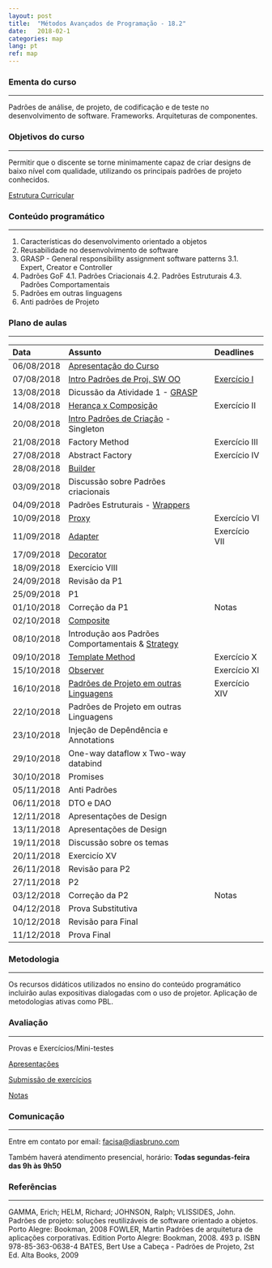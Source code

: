 ```yaml
---
layout: post
title:  "Métodos Avançados de Programação - 18.2"
date:   2018-02-1
categories: map
lang: pt
ref: map
---
```


### Ementa do curso
___

Padrões de análise, de projeto, de codificação e de teste no desenvolvimento de software. Frameworks. Arquiteturas de componentes.

### Objetivos do curso
___

Permitir que o discente se torne minimamente capaz de criar designs de baixo nível com qualidade, utilizando os principais padrões de projeto conhecidos.

[Estrutura Curricular](https://drive.google.com/file/d/0B9oADRpZVGECMmQ4WV83YVlRRGs/view?usp=sharing)

### Conteúdo programático
___

1. Características do desenvolvimento orientado a objetos
2. Reusabilidade no desenvolvimento de software
3. GRASP - General responsibility assignment software patterns
3.1. Expert, Creator e Controller
4. Padrões GoF
4.1. Padrões Criacionais 
4.2. Padrões Estruturais
4.3. Padrões Comportamentais
5. Padrões em outras linguagens
6. Anti padrões de Projeto


### Plano de aulas
___

| Data	| Assunto | Deadlines
| :------- | :------ | :------ |
| 06/08/2018 | [Apresentação do Curso](https://docs.google.com/presentation/d/1mOPHxgTf-A9LoSyBTqXDawuYjvLN6OLG_ytMcxBym_w/edit#slide=id.g1cd879af31_0_542)
| 07/08/2018 | [Intro Padrões de Proj. SW OO](https://docs.google.com/presentation/d/13WPIixGznyko2lYZDl54ltgzTWyRVW7U-LRAZEEmX74/preview?slide=id.p) | [Exercício I](http://www.dsc.ufcg.edu.br/~jacques/cursos/map/html/auto.htm)
| 13/08/2018 | Dicussão da Atividade 1 - [GRASP](https://docs.google.com/presentation/d/1Vl2p09cwlN11-NSxvsVc9-ZKDE7zPUnFBsOBekbxZE4/preview)
| 14/08/2018 | [Herança x Composição](https://docs.google.com/presentation/d/1vNVH0uFvDoqF2SSIbgVnbPWWvQw_Fw85nMTeciwvbVw/preview) | Exercício II
| 20/08/2018 | [Intro Padrões de Criação](https://docs.google.com/presentation/d/1puvG2ExPgBdSdiQ8nNP7L5058Wm8cYV-JUQkP05nCHg/preview?slide=id.p) - Singleton
| 21/08/2018 | Factory Method | Exercício III
| 27/08/2018 | Abstract Factory | Exercício IV
| 28/08/2018 | [Builder](https://docs.google.com/presentation/d/1544QiRITl1-O3GGR_sx-7ZmPHxlba8qcfnGA1Oyt_50/preview#slide=id.p)
| 03/09/2018 | Discussão sobre Padrões criacionais | 
| 04/09/2018 | Padrões Estruturais - [Wrappers](https://docs.google.com/presentation/d/1hHc56ps92uCgnPv76x8qcfzJ6qkVK87N6PqgOUGrWzs/preview#slide=id.p)
| 10/09/2018 | [Proxy](https://docs.google.com/presentation/d/1Pz9EfAD0xB96nZ0x6ELp0nkl3DoLdrNAYxAkZgqy7ss/preview) | Exercício VI
| 11/09/2018 | [Adapter](https://docs.google.com/presentation/d/1KV8Z-aEdB_6vnwCh5N-KDf5MfCJvghP_eKbmBTwbdrM/preview) | Exercício VII
| 17/09/2018 | [Decorator](https://docs.google.com/presentation/d/16DgbgEJ9nK_2awe7z6xbbgC0cKRMNfh0E7UgRlu9pHQ/preview#slide=id.p)
| 18/09/2018 | Exercício VIII
| 24/09/2018 | Revisão da P1
| 25/09/2018 | P1
| 01/10/2018 | Correção da P1 | Notas
| 02/10/2018 | [Composite](https://docs.google.com/presentation/d/1YxnvwLx62QPFVa3OOPTRvaJy6bj8nQSEUqQeNL2I-PQ/preview?slide=id.p)
| 08/10/2018 | Introdução aos Padrões Comportamentais & [Strategy](https://docs.google.com/presentation/d/1Ec3mRcubMe-FOhq5mwbur45qA50JOSA42KVgS0N5sGg/preview?slide=id.p)
| 09/10/2018 | [Template Method](https://docs.google.com/presentation/d/1elsV0ezsaVbZv-i3FYF5mNOWr1x2BpNS8pHZYPLBttU/preview#slide=id.p) | Exercício X
| 15/10/2018 | [Observer](https://docs.google.com/presentation/d/1b1byFVVayhgNHBfnRNVUlAJCGChcW6PkZ6xXncGjQ_U/preview#slide=id.p)| Exercício XI
| 16/10/2018 | [Padrões de Projeto em outras Linguagens](https://docs.google.com/presentation/d/1E9r3TS6AFXul0kh7f9_ew4BeBQKxwo_WxCJPlDRzeIQ/edit#slide=id.p) | Exercício XIV
| 22/10/2018 | Padrões de Projeto em outras Linguagens
| 23/10/2018 | Injeção de Depêndência e Annotations
| 29/10/2018 | One-way dataflow x Two-way databind
| 30/10/2018 | Promises
| 05/11/2018 | Anti Padrões
| 06/11/2018 | DTO e DAO
| 12/11/2018 | Apresentações de Design
| 13/11/2018 | Apresentações de Design
| 19/11/2018 | Discussão sobre os temas
| 20/11/2018 | Exercicío XV
| 26/11/2018 | Revisão para P2
| 27/11/2018 | P2
| 03/12/2018 | Correção da P2 | Notas
| 04/12/2018 | Prova Substitutiva
| 10/12/2018 | Revisão para Final
| 11/12/2018 | Prova Final

### Metodologia
___
Os recursos didáticos utilizados no ensino do conteúdo programático incluirão aulas expositivas dialogadas com o uso de projetor. Aplicação de metodologias ativas como PBL. 

### Avaliação
___
Provas e Exercícios/Mini-testes

[Apresentações]() 

[Submissão de exercícios]()

[Notas]()

### Comunicação
___
Entre em contato por email: facisa@diasbruno.com

Também haverá atendimento presencial, horário: **Todas segundas-feira das 9h às 9h50**

### Referências
___

GAMMA, Erich; HELM, Richard; JOHNSON, Ralph; VLISSIDES, John. Padrões de projeto: soluções reutilizáveis de software orientado a objetos. Porto Alegre: Bookman, 2008
FOWLER, Martin Padrões de arquitetura de aplicações corporativas. Edition Porto Alegre: Bookman, 2008. 493 p. ISBN 978-85-363-0638-4
BATES, Bert Use a Cabeça - Padrões de Projeto, 2st Ed. Alta Books, 2009
